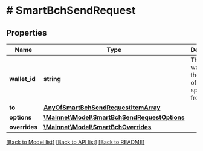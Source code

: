 # # SmartBchSendRequest

## Properties

Name | Type | Description | Notes
------------ | ------------- | ------------- | -------------
**wallet_id** | **string** | The walletId of the source of funds to spend from. | 
**to** | [**AnyOfSmartBchSendRequestItemArray**](AnyOfSmartBchSendRequestItemArray.md) |  | 
**options** | [**\Mainnet\Model\SmartBchSendRequestOptions**](SmartBchSendRequestOptions.md) |  | [optional] 
**overrides** | [**\Mainnet\Model\SmartBchOverrides**](SmartBchOverrides.md) |  | [optional] 

[[Back to Model list]](../../README.md#documentation-for-models) [[Back to API list]](../../README.md#documentation-for-api-endpoints) [[Back to README]](../../README.md)


